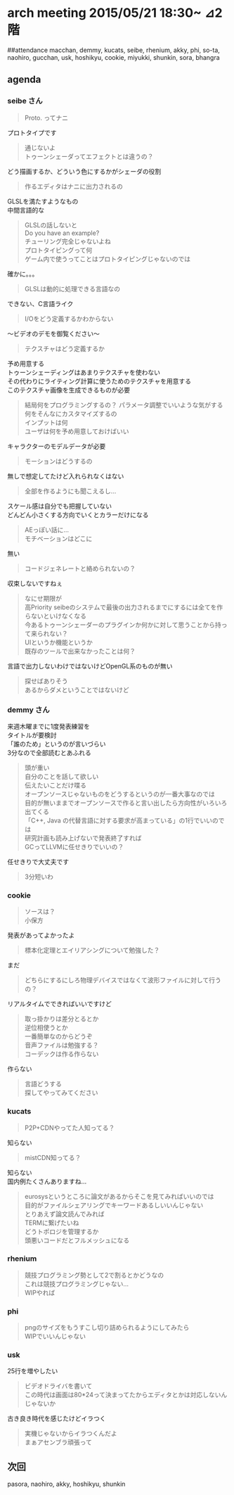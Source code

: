 arch meeting 2015/05/21 18:30~ ⊿2階
====

##attendance
macchan, demmy, kucats, seibe, rhenium, akky, phi, so-ta, naohiro, gucchan, usk, hoshikyu, cookie, miyukki, shunkin, sora, bhangra  

agenda
---
### seibe さん
>Proto. ってナニ  

プロトタイプです  
>通じないよ  
トゥーンシェーダってエフェクトとは違うの？  

どう描画するか、どういう色にするかがシェーダの役割  
>作るエディタはナニに出力されるの  

GLSLを満たすようなもの  
中間言語的な  
>GLSLの話しないと  
Do you have an example?  
チューリング完全じゃないよね  
プロトタイピングって何  
ゲーム内で使うってことはプロトタイピングじゃないのでは  

確かに。。。  
>GLSLは動的に処理できる言語なの  

できない、C言語ライク  
>I/Oをどう定義するかわからない  

〜ビデオのデモを御覧ください〜  
>テクスチャはどう定義するか  

予め用意する  
トゥーンシェーディングはあまりテクスチャを使わない  
その代わりにライティング計算に使うためのテクスチャを用意する  
このテクスチャ画像を生成できるものが必要  
>結局何をプログラミングするの？
パラメータ調整でいいような気がする  
何をそんなにカスタマイズするの  
インプットは何  
ユーザは何を予め用意しておけばいい  

キャラクターのモデルデータが必要  
>モーションはどうするの  

無しで想定してたけど入れられなくはない  
>全部を作るようにも聞こえるし…  

スケール感は自分でも把握していない  
どんどん小さくする方向でいくとカラーだけになる  
>AEっぽい話に…  
モチベーションはどこに  

無い  
>コードジェネレートと絡められないの？  

収束しないですねぇ  
>なにせ期限が  
高Priority
seibeのシステムで最後の出力されるまでにするには全てを作らないといけなくなる  
今あるトゥーンシェーダーのプラグインか何かに対して思うことから持って来られない？  
UIというか機能というか  
既存のツールで出来なかったことは何？  

言語で出力しないわけではないけどOpenGL系のものが無い  
>探せばありそう  
あるからダメということではないけど  

### demmy さん
来週木曜までに1度発表練習を  
タイトルが要検討  
「誰のため」というのが言いづらい  
3分なので全部読むとあふれる  
>頭が重い  
自分のことを話して欲しい  
伝えたいことだけ喋る  
オープンソースじゃないものをどうするというのが一番大事なのでは  
目的が無いままでオープンソースで作ると言い出したら方向性がいろいろ出てくる  
「C++, Java の代替言語に対する要求が高まっている」の1行でいいのでは  
研究計画も読み上げないで発表終了すれば  
GCってLLVMに任せきりでいいの？  

任せきりで大丈夫です  
>3分短いわ  

### cookie
>ソースは？  
小保方  

発表があってよかったよ  
>標本化定理とエイリアシングについて勉強した？  

まだ
>どちらにするにしろ物理デバイスではなくて波形ファイルに対して行うの？  

リアルタイムでできればいいですけど  

>取っ掛かりは差分とるとか  
逆位相使うとか  
一番簡単なのからどうぞ  
音声ファイルは勉強する？  
コーデックは作る作らない  

作らない  
>言語どうする  
探してやってみてください  

### kucats
>P2P+CDNやってた人知ってる？  

知らない  
>mistCDN知ってる？  

知らない  
国内例たくさんありますね…  

>eurosysというところに論文があるからそこを見てみればいいのでは  
目的がファイルシェアリングでキーワードあるしいいんじゃない  
とりあえず論文読んでみれば  
TERMに繋げたいね  
どうトポロジを管理するか  
頭悪いコードだとフルメッシュになる  


### rhenium
>競技プログラミング勢として2で割るとかどうなの  
これは競技プログラミングじゃない…  
WIPやれば  

### phi
>pngのサイズをもうすこし切り詰められるようにしてみたら  
WIPでいいんじゃない  

### usk
25行を増やしたい  
>ビデオドライバを書いて  
この時代は画面は80*24って決まってたからエディタとかは対応しないんじゃないか  

古き良き時代を感じたけどイラつく  
>実機じゃないからイラつくんだよ  
まぁアセンブラ頑張って  

次回
---
pasora, naohiro, akky, hoshikyu, shunkin
